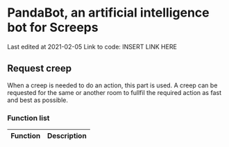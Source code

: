 # PandaBot, an artificial intelligence bot for Screeps

Last edited at 2021-02-05
Link to code: INSERT LINK HERE

## Request creep

When a creep is needed to do an action, this part is used. A creep can be requested for the same or another room to fullfil the required action as fast and best as possible.

### Function list

| Function      | Description                |
|---------------|:--------------------------:|
